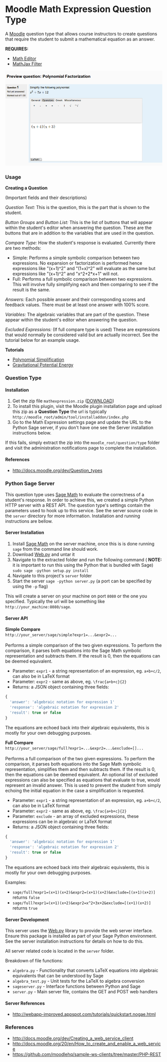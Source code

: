 # Moodle Math Expression Question Type

A [Moodle](http://www.moodle.org) question type that allows course instructors to create questions that
require the student to submit a mathematical equation as an answer.

**REQUIRES:**
* [Math Editor](https://github.com/oohoo/moodle-tinymce_matheditor)
* [MathJax Filter](https://github.com/oohoo/moodle-filter_mathjax)

![MathExpression](https://github.com/oohoo/moodle-qtype_mathexpression/blob/master/studentview.png?raw=true
 "Math Expression")

### Usage

**Creating a Question**

(Important fields and their descriptions)

*Question Text:* This is the question, this is the part that is shown to the student.

*Button Groups* and *Button List:* This is the list of buttons that will appear within the student's
editor when answering the question. These are the buttons that are in addition to the variables that are used
in the question.

*Compare Type:* How the student's response is evaluated. Currently there are two methods:

- Simple: Performs a simple symbolic comparison between two expressions. No expansion or factorization is
performed hence expressions like "(x+1)^2" and "(1+x)^2" will evaluate as the same but expressions like "(x+1)^2"
and "x^2+2*x+1" will not.
- Full: Performs a full symbolic comparison between two expressions. This will involve fully simplifying each
and then comparing to see if the result is the same.

*Answers:* Each possible answer and their corresponding scores and feedback values. There must be at least one
answer with 100% score.

*Variables:* The algebraic variables that are part of the question. These appear within the student's editor
when answering the question.

*Excluded Expressions:* (If full compare type is used) These are expressions that would normally be considered
valid but are actually incorrect. See the tutorial below for an example usage.

**Tutorials**
- [Polynomial Simplification](http://google.com)
- [Gravitational Potential Energy](http://google.com)

### Question Type

#### Installation

1. Get the zip file `mathexpression.zip` ([DOWNLOAD](http://dl.bintray.com/raywainman/generic/mathexpression.zip?direct))
2. To install this plugin, visit the Moodle plugin installation page and upload this zip as a **Question Type**
   the url is typically `http://moodle_root/admin/tool/installaddon/index.php`
3. Go to the Math Expression settings page and update the URL to the Python Sage server, if you don't have one
   see the Server installation instructions below.

If this fails, simply extract the zip into the `moodle_root/question/type` folder and visit the administration
notifications page to complete the installation.

#### References

* http://docs.moodle.org/dev/Question_types

### Python Sage Server

This question type uses [Sage Math](http://www.sagemath.org/) to evaluate the correctness of a student's response.
In order to achieve this, we created a simple Python HTTP server with a REST API. The question type's settings
contain the parameters used to hook up to this service. See the server source code in the `server` directory
for more information. Installation and running instructions are bellow.

#### Server Installation

1. Install [Sage Math](http://www.sagemath.org/) on the server machine, once this is is done running `sage`
  from the command line should work.
2. Download [Web.py](http://webpy.org/) and untar it
3. Navigate to the extracted folder and run the following command ( **NOTE:** it is important to run this using the
  Python that is bundled with Sage) `sudo sage -python setup.py install`
4. Navigate to this project's `server` folder
5. Start the server `sage -python server.py` (a port can be specified by using the `-p` flag)

This will create a server on your machine on port `8080` or the one you specified. Typically the url will be
something like `http://your_machine:8080/sage`.

#### Server API

**Simple Compare**<br/>
`http://your_server/sage/simple?expr1=...&expr2=...`<br/><br/>
Performs a simple comparison of the two given expressions. To perform the comparison, it parses both equations
into the Sage Math symbolic representation and subtracts them. If the result is 0, then the equations can be
deemed equivalent.<br/>
* Parameter: `expr1` - a string representation of an expression, eg. `a+b+c/2`, can also be in LaTeX format
* Parameter: `expr2` - same as above, eg. `\frac{a+b+c}{2}`
* Returns: a JSON object containing three fields:

```javascript
{
  'answer': 'algebraic notation for expression 1'
  'response': 'algebraic notation for expression 2'
  'result': true or false
}
```
The equations are echoed back into their algebraic equivalents, this is mostly for your own debugging purposes.

**Full Compare**<br/>
`http://your_server/sage/full?expr1=...&expr2=...&exclude=[]...`<br/><br/>
Performs a full comparison of the two given expressions. To perform the comparison, it parses both equations
into the Sage Math symbolic representation, simplifies them and then subtracts them. If the result is 0, then
the equations can be deemed equivalent. An optional list of excluded expressions can also be specified
as equations that evaluate to true, would represent an invalid answer. This is used to prevent the student
from simply echoing the initial equation in the case a simplification is requested.<br/>
* Parameter: `expr1` - a string representation of an expression, eg. `a+b+c/2`, can also be in LaTeX format
* Parameter: `expr2` - same as above, eg. `\frac{a+b+c}{2}`
* Parameter: `exclude` - an array of excluded expressions, these expressions can be in algebraic or LaTeX format
* Returns: a JSON object containing three fields:

```javascript
{
  'answer': 'algebraic notation for expression 1'
  'response': 'algebraic notation for expression 2'
  'result': true or false
}
```
The equations are echoed back into their algebraic equivalents, this is mostly for your own debugging purposes.

Examples:<br/>
* `sage/full?expr1=(x+1)(x+2)&expr2=(x+1)(x+2)&exclude=[(x+1)(x+2)]` returns `false`
* `sage/full?expr1=(x+1)(x+2)&expr2=x^2+3x+2&exclude=[(x+1)(x+2)]` returns `true`

#### Server Development

This server uses the [Web.py](http://webpy.org/) library to provide the web server interface. Ensure
this package is installed as part of your Sage Python environment. See the server installation instructions
for details on how to do this.

All server related code is located in the `server` folder.

Breakdown of file functions:
* `algebra.py` - Functionality that converts LaTeX equations into algebraic equivalents that can be understood
  by Sage
* `algebra_test.py` - Unit tests for the LaTeX to algebra conversion
* `sageserver.py` - Interface functions between Python and Sage
* `server.py` - Main server file, contains the GET and POST web handlers

#### Server References

* http://webapp-improved.appspot.com/tutorials/quickstart.nogae.html

### References

* http://docs.moodle.org/dev/Creating_a_web_service_client
* http://docs.moodle.org/20/en/How_to_create_and_enable_a_web_service
* https://github.com/moodlehq/sample-ws-clients/tree/master/PHP-REST


